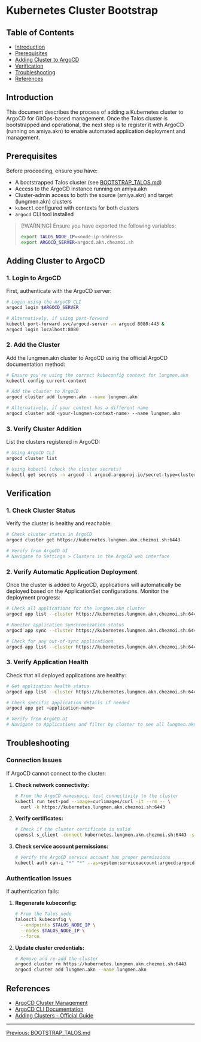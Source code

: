 <!-- markdownlint-disable MD033 -->

# Kubernetes Cluster Bootstrap

## Table of Contents

* [Introduction](#introduction)
* [Prerequisites](#prerequisites)
* [Adding Cluster to ArgoCD](#adding-cluster-to-argocd)
* [Verification](#verification)
* [Troubleshooting](#troubleshooting)
* [References](#references)

## Introduction

This document describes the process of adding a Kubernetes cluster to ArgoCD for GitOps-based management. Once the Talos cluster is bootstrapped and operational, the next step is to register it with ArgoCD (running on amiya.akn) to enable automated application deployment and management.

## Prerequisites

Before proceeding, ensure you have:

* A bootstrapped Talos cluster (see [BOOTSTRAP\_TALOS.md](./BOOTSTRAP_TALOS.md))
* Access to the ArgoCD instance running on amiya.akn
* Cluster-admin access to both the source (amiya.akn) and target (lungmen.akn) clusters
* `kubectl` configured with contexts for both clusters
* `argocd` CLI tool installed

> \[!WARNING]
> Ensure you have exported the following variables:
>
> ```sh
> export TALOS_NODE_IP=<node-ip-address>
> export ARGOCD_SERVER=argocd.akn.chezmoi.sh
> ```

## Adding Cluster to ArgoCD

### 1. Login to ArgoCD

First, authenticate with the ArgoCD server:

```bash
# Login using the ArgoCD CLI
argocd login $ARGOCD_SERVER

# Alternatively, if using port-forward
kubectl port-forward svc/argocd-server -n argocd 8080:443 &
argocd login localhost:8080
```

### 2. Add the Cluster

Add the lungmen.akn cluster to ArgoCD using the official ArgoCD documentation method:

```bash
# Ensure you're using the correct kubeconfig context for lungmen.akn
kubectl config current-context

# Add the cluster to ArgoCD
argocd cluster add lungmen.akn --name lungmen.akn

# Alternatively, if your context has a different name
argocd cluster add <your-lungmen-context-name> --name lungmen.akn
```

### 3. Verify Cluster Addition

List the clusters registered in ArgoCD:

```bash
# Using ArgoCD CLI
argocd cluster list

# Using kubectl (check the cluster secrets)
kubectl get secrets -n argocd -l argocd.argoproj.io/secret-type=cluster
```

## Verification

### 1. Check Cluster Status

Verify the cluster is healthy and reachable:

```bash
# Check cluster status in ArgoCD
argocd cluster get https://kubernetes.lungmen.akn.chezmoi.sh:6443

# Verify from ArgoCD UI
# Navigate to Settings > Clusters in the ArgoCD web interface
```

### 2. Verify Automatic Application Deployment

Once the cluster is added to ArgoCD, applications will automatically be deployed based on the ApplicationSet configurations. Monitor the deployment progress:

```bash
# Check all applications for the lungmen.akn cluster
argocd app list --cluster https://kubernetes.lungmen.akn.chezmoi.sh:6443

# Monitor application synchronization status
argocd app sync --cluster https://kubernetes.lungmen.akn.chezmoi.sh:6443

# Check for any out-of-sync applications
argocd app list --cluster https://kubernetes.lungmen.akn.chezmoi.sh:6443 --selector sync=OutOfSync
```

### 3. Verify Application Health

Check that all deployed applications are healthy:

```bash
# Get application health status
argocd app list --cluster https://kubernetes.lungmen.akn.chezmoi.sh:6443 --output wide

# Check specific application details if needed
argocd app get <application-name>

# Verify from ArgoCD UI
# Navigate to Applications and filter by cluster to see all lungmen.akn applications
```

## Troubleshooting

### Connection Issues

If ArgoCD cannot connect to the cluster:

1. **Check network connectivity:**
   ```bash
   # From the ArgoCD namespace, test connectivity to the cluster
   kubectl run test-pod --image=curlimages/curl -it --rm -- \
     curl -k https://kubernetes.lungmen.akn.chezmoi.sh:6443
   ```

2. **Verify certificates:**
   ```bash
   # Check if the cluster certificate is valid
   openssl s_client -connect kubernetes.lungmen.akn.chezmoi.sh:6443 -servername kubernetes.lungmen.akn.chezmoi.sh
   ```

3. **Check service account permissions:**
   ```bash
   # Verify the ArgoCD service account has proper permissions
   kubectl auth can-i "*" "*" --as=system:serviceaccount:argocd:argocd-application-controller
   ```

### Authentication Issues

If authentication fails:

1. **Regenerate kubeconfig:**
   ```bash
   # From the Talos node
   talosctl kubeconfig \
     --endpoints $TALOS_NODE_IP \
     --nodes $TALOS_NODE_IP \
     --force
   ```

2. **Update cluster credentials:**
   ```bash
   # Remove and re-add the cluster
   argocd cluster rm https://kubernetes.lungmen.akn.chezmoi.sh:6443
   argocd cluster add lungmen.akn --name lungmen.akn
   ```

## References

* [ArgoCD Cluster Management](https://argo-cd.readthedocs.io/en/stable/operator-manual/declarative-setup/#clusters)
* [ArgoCD CLI Documentation](https://argo-cd.readthedocs.io/en/stable/user-guide/commands/argocd_cluster/)
* [Adding Clusters - Official Guide](https://argo-cd.readthedocs.io/en/stable/getting_started/#5-register-a-cluster-to-deploy-apps-to-optional)

***

<div align="left">
  <a href="./BOOTSTRAP_TALOS.md">Previous: BOOTSTRAP_TALOS.md</a>
</div>
